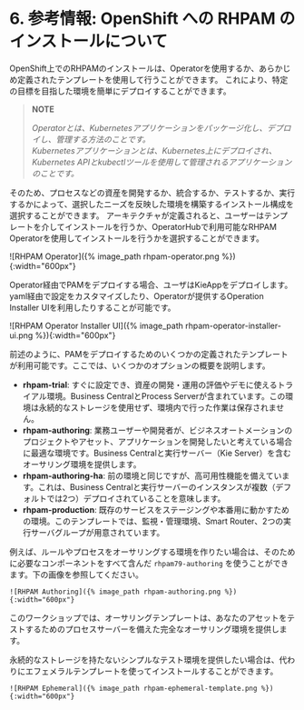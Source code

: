 # 6. 参考情報: OpenShift への RHPAM のインストールについて

OpenShift上でのRHPAMのインストールは、Operatorを使用するか、あらかじめ定義されたテンプレートを使用して行うことができます。
これにより、特定の目標を目指した環境を簡単にデプロイすることができます。

> **NOTE**
> 
> _Operatorとは、Kubernetesアプリケーションをパッケージ化し、デプロイし、管理する方法のことです。<br>
> Kubernetesアプリケーションとは、Kubernetes上にデプロイされ、Kubernetes APIとkubectlツールを使用して管理されるアプリケーションのことです。_

そのため、プロセスなどの資産を開発するか、統合するか、テストするか、実行するかによって、選択したニーズを反映した環境を構築するインストール構成を選択することができます。
アーキテクチャが定義されると、ユーザーはテンプレートを介してインストールを行うか、OperatorHubで利用可能なRHPAM Operatorを使用してインストールを行うかを選択することができます。

![RHPAM Operator]({% image_path rhpam-operator.png %}){:width="600px"}

Operator経由でPAMをデプロイする場合、ユーザはKieAppをデプロイします。
yaml経由で設定をカスタマイズしたり、Operatorが提供するOperation Installer UIを利用したりすることが可能です。

![RHPAM Operator Installer UI]({% image_path rhpam-operator-installer-ui.png %}){:width="600px"}

前述のように、PAMをデプロイするためのいくつかの定義されたテンプレートが利用可能です。ここでは、いくつかのオプションの概要を説明します。

- **rhpam-trial**: すぐに設定でき、資産の開発・運用の評価やデモに使えるトライアル環境。Business CentralとProcess Serverが含まれています。この環境は永続的なストレージを使用せず、環境内で行った作業は保存されません。
- **rhpam-authoring**: 業務ユーザーや開発者が、ビジネスオートメーションのプロジェクトやアセット、アプリケーションを開発したいと考えている場合に最適な環境です。Business Centralと実行サーバー（Kie Server）を含むオーサリング環境を提供します。
- **rhpam-authoring-ha**: 前の環境と同じですが、高可用性機能を備えています。これは、Business Centralと実行サーバーのインスタンスが複数（デフォルトでは2つ）デプロイされていることを意味します。
- **rhpam-production**: 既存のサービスをステージングや本番用に動かすための環境。このテンプレートでは、監視・管理環境、Smart Router、2つの実行サーバグループが用意されています。

例えば、ルールやプロセスをオーサリングする環境を作りたい場合は、そのために必要なコンポーネントをすべて含んだ `rhpam79-authoring` を使うことができます。下の画像を参照してください。

	![RHPAM Authoring]({% image_path rhpam-authoring.png %}){:width="600px"}

このワークショップでは、オーサリングテンプレートは、あなたのアセットをテストするためのプロセスサーバーを備えた完全なオーサリング環境を提供します。

永続的なストレージを持たないシンプルなテスト環境を提供したい場合は、代わりにエフェメラルテンプレートを使ってインストールすることができます。

	![RHPAM Ephemeral]({% image_path rhpam-ephemeral-template.png %}){:width="600px"}